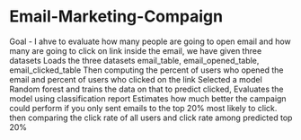 # Email-Marketing-Compaign
Goal - I ahve to evaluate how many people are going to open email and how many are going to click on link inside the email, we have given three datasets
Loads the three datasets email_table, email_opened_table, email_clicked_table
Then computing the percent of users who opened the email and percent of users who clicked on the link
Selected a model Random forest and trains the data on that to predict clicked, Evaluates the model using classification report
Estimates how much better the campaign could perform if you only sent emails to the top 20% most likely to click.
then comparing the click rate of all users and click rate among predicted top 20%
